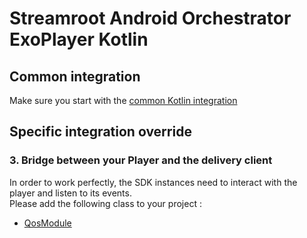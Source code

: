 # Streamroot Android Orchestrator ExoPlayer Kotlin
## Common integration

Make sure you start with the [common Kotlin integration](https://github.com/streamroot/streamroot-samples/blob/master/orchestrator/android/README_kotlin.kt)

## Specific integration override

### 3. Bridge between your Player and the delivery client

In order to work perfectly, the SDK instances need to interact with the player and listen to its events.  
Please add the following class to your project :

- [QosModule](https://github.com/streamroot/streamroot-samples/blob/master/orchestrator/android/ExoPlayer/app/src/main/java/io/streamroot/lumen/delivery/client/samples/orchestrator/exoplayer/ExoPlayerQosModule.kt)
